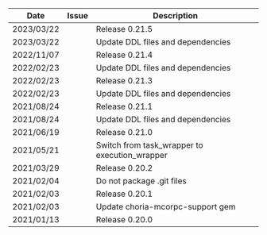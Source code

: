 |Date      |Issue |Description                                                                                              |
|----------|------|---------------------------------------------------------------------------------------------------------|
|2023/03/22|      |Release 0.21.5                                                                                           |
|2023/03/22|      |Update DDL files and dependencies                                                                        |
|2022/11/07|      |Release 0.21.4                                                                                           |
|2022/02/23|      |Update DDL files and dependencies                                                                        |
|2022/02/23|      |Release 0.21.3                                                                                           |
|2022/02/23|      |Update DDL files and dependencies                                                                        |
|2021/08/24|      |Release 0.21.1                                                                                           |
|2021/08/24|      |Update DDL files and dependencies                                                                        |
|2021/06/19|      |Release 0.21.0                                                                                           |
|2021/05/21|      |Switch from task_wrapper to execution_wrapper                                                            |
|2021/03/29|      |Release 0.20.2                                                                                           |
|2021/02/04|      |Do not package .git files                                                                                |
|2021/02/03|      |Release 0.20.1                                                                                           |
|2021/02/03|      |Update choria-mcorpc-support gem                                                                         |
|2021/01/13|      |Release 0.20.0                                                                                           |
